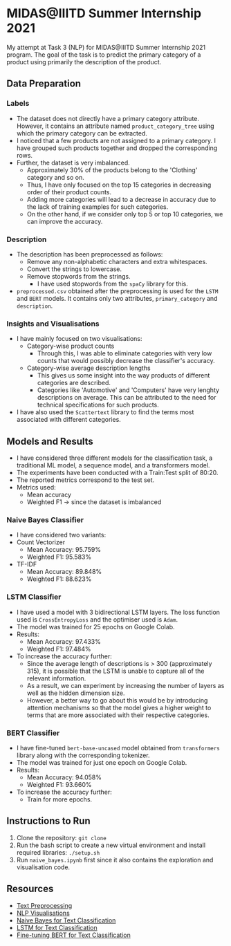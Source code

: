 # MIDAS@IIITD Summer Internship 2021
My attempt at Task 3 (NLP) for MIDAS@IIITD Summer Internship 2021 program. The goal of the task is to predict the primary category of a product using primarily the description of the product.

## Data Preparation
### Labels
- The dataset does not directly have a primary category attribute. However, it contains an attribute named `product_category_tree` using which the primary category can be extracted.
- I noticed that a few products are not assigned to a primary category. I have grouped such products together and dropped the corresponding rows.
- Further, the dataset is very imbalanced.
  - Approximately 30% of the products belong to the 'Clothing' category and so on.
  - Thus, I have only focused on the top 15 categories in decreasing order of their product counts.
  - Adding more categories will lead to a decrease in accuracy due to the lack of training examples for such categories.
  - On the other hand, if we consider only top 5 or top 10 categories, we can improve the accuracy.

### Description
- The description has been preprocessed as follows:
  - Remove any non-alphabetic characters and extra whitespaces.
  - Convert the strings to lowercase.
  - Remove stopwords from the strings.
    - I have used stopwords from the `spaCy` library for this.
- `preprocessed.csv` obtained after the preprocessing is used for the `LSTM` and `BERT` models. It contains only two attributes, `primary_category` and `description`.

### Insights and Visualisations
- I have mainly focused on two visualisations:
  - Category-wise product counts
    - Through this, I was able to eliminate categories with very low counts that would possibly decrease the classifier's accuracy.
  - Category-wise average description lengths
    - This gives us some insight into the way products of different categories are described.
    - Categories like 'Automotive' and 'Computers' have very lenghty descriptions on average. This can be attributed to the need for technical specifications for such products.
- I have also used the `Scattertext` library to find the terms most associated with different categories.

## Models and Results
- I have considered three different models for the classification task, a traditional ML model, a sequence model, and a transformers model. 
- The experiments have been conducted with a Train:Test split of 80:20. 
- The reported metrics correspond to the test set.
- Metrics used:
  - Mean accuracy
  - Weighted F1 -> since the dataset is imbalanced

### Naive Bayes Classifier
- I have considered two variants:
- Count Vectorizer
  - Mean Accuracy: 95.759%
  - Weighted F1: 95.583%
- TF-IDF
  - Mean Accuracy: 89.848%
  - Weighted F1: 88.623%

### LSTM Classifier
- I have used a model with 3 bidirectional LSTM layers. The loss function used is `CrossEntropyLoss` and the optimiser used is `Adam`.
- The model was trained for 25 epochs on Google Colab.
- Results:
  - Mean Accuracy: 97.433%
  - Weighted F1: 97.484%
- To increase the accuracy further:
  - Since the average length of descriptions is > 300 (approximately 315), it is possible that the LSTM is unable to capture all of the relevant information.
  - As a result, we can experiment by increasing the number of layers as well as the hidden dimension size.
  - However, a better way to go about this would be by introducing attention mechanisms so that the model gives a higher weight to terms that are more associated with their respective categories.

### BERT Classifier
- I have fine-tuned `bert-base-uncased` model obtained from `transformers` library along with the corresponding tokenizer.
- The model was trained for just one epoch on Google Colab.
- Results:
  - Mean Accuracy: 94.058%
  - Weighted F1: 93.660%
- To increase the accuracy further:
  - Train for more epochs.

## Instructions to Run
1) Clone the repository: `git clone `
2) Run the bash script to create a new virtual environment and install required libraries: `./setup.sh`
3) Run `naive_bayes.ipynb` first since it also contains the exploration and visualisation code.

## Resources
- [Text Preprocessing](https://medium.com/@datamonsters/text-preprocessing-in-python-steps-tools-and-examples-bf025f872908)
- [NLP Visualisations](https://medium.com/plotly/nlp-visualisations-for-clear-immediate-insights-into-text-data-and-outputs-9ebfab168d5b)
- [Naive Bayes for Text Classification](https://towardsdatascience.com/text-classification-using-naive-bayes-theory-a-working-example-2ef4b7eb7d5a)
- [LSTM for Text Classification](https://towardsdatascience.com/multiclass-text-classification-using-lstm-in-pytorch-eac56baed8df)
- [Fine-tuning BERT for Text Classification](https://www.analyticsvidhya.com/blog/2020/07/transfer-learning-for-nlp-fine-tuning-bert-for-text-classification/)
